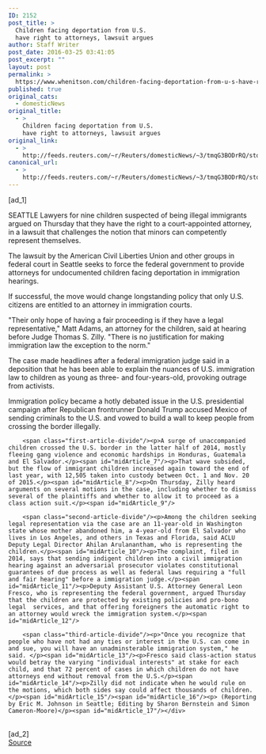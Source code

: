 ```yaml
---
ID: 2152
post_title: >
  Children facing deportation from U.S.
  have right to attorneys, lawsuit argues
author: Staff Writer
post_date: 2016-03-25 03:41:05
post_excerpt: ""
layout: post
permalink: >
  https://www.whenitson.com/children-facing-deportation-from-u-s-have-right-to-attorneys-lawsuit-argues/
published: true
original_cats:
  - domesticNews
original_title:
  - >
    Children facing deportation from U.S.
    have right to attorneys, lawsuit argues
original_link:
  - >
    http://feeds.reuters.com/~r/Reuters/domesticNews/~3/tmqG3BODrRQ/story01.htm
canonical_url:
  - >
    http://feeds.reuters.com/~r/Reuters/domesticNews/~3/tmqG3BODrRQ/story01.htm
---
```

 [ad_1]
<br><div id="articleText">
<span id="midArticle_start"/>

<span id="midArticle_0"/><span class="focusParagraph" readability="5"><p><span class="articleLocation">SEATTLE</span> Lawyers for nine children suspected of being illegal immigrants argued on Thursday that they have the right to a court-appointed attorney, in a lawsuit that challenges the notion that minors can competently represent themselves.</p></span><span id="midArticle_1"/><p>The lawsuit by the American Civil Liberties Union and other groups in federal court in Seattle seeks to force the federal government to provide attorneys for undocumented children facing deportation in immigration hearings.</p><span id="midArticle_2"/><p>If successful, the move would change longstanding policy that only U.S. citizens are entitled to an attorney in immigration courts. </p><span id="midArticle_3"/><p>"Their only hope of having a fair proceeding is if they have a legal representative," Matt Adams, an attorney for the children, said at hearing before Judge Thomas S. Zilly. "There is no justification for making immigration law the exception to the norm." </p><span id="midArticle_4"/><p>The case made headlines after a federal immigration judge said in a deposition that he has been able to explain the nuances of U.S. immigration law to children as young as three- and four-years-old, provoking outrage from activists.</p><span id="midArticle_5"/><p>Immigration policy became a hotly debated issue in the U.S. presidential campaign after Republican frontrunner Donald Trump accused Mexico of sending criminals to the U.S. and vowed to build a wall to keep people from crossing the border illegally.</p><span id="midArticle_6"/>
        
        <span class="first-article-divide"/><p>A surge of unaccompanied children crossed the U.S. border in the latter half of 2014, mostly fleeing gang violence and economic hardships in Honduras, Guatemala and El Salvador.</p><span id="midArticle_7"/><p>That wave subsided, but the flow of immigrant children increased again toward the end of last year, with 12,505 taken into custody between Oct. 1 and Nov. 20 of 2015.</p><span id="midArticle_8"/><p>On Thursday, Zilly heard arguments on several motions in the case, including whether to dismiss several of the plaintiffs and whether to allow it to proceed as a class action suit.</p><span id="midArticle_9"/>
        
        <span class="second-article-divide"/><p>Among the children seeking legal representation via the case are an 11-year-old in Washington state whose mother abandoned him, a 4-year-old from El Salvador who lives in Los Angeles, and others in Texas and Florida, said ACLU Deputy Legal Director Ahilan Arulanantham, who is representing the children.</p><span id="midArticle_10"/><p>The complaint, filed in 2014, says that sending indigent children into a civil immigration hearing against an adversarial prosecutor violates constitutional guarantees of due process as well as federal laws requiring a "full and fair hearing" before a immigration judge.</p><span id="midArticle_11"/><p>Deputy Assistant U.S. Attorney General Leon Fresco, who is representing the federal government, argued Thursday that the children are protected by existing policies and pro-bono legal  services, and that offering foreigners the automatic right to an attorney would wreck the immigration system.</p><span id="midArticle_12"/>
        
        <span class="third-article-divide"/><p>"Once you recognize that people who have not had any ties or interest in the U.S. can come in and sue, you will have an unadminsterable immigration system," he said. </p><span id="midArticle_13"/><p>Fresco said class-action status would betray the varying "individual interests" at stake for each child, and that 72 percent of cases in which children do not have attorneys end without removal from the U.S.</p><span id="midArticle_14"/><p>Zilly did not indicate when he would rule on the motions, which both sides say could affect thousands of children. </p><span id="midArticle_15"/><span id="midArticle_16"/><p> (Reporting by Eric M. Johnson in Seattle; Editing by Sharon Bernstein and Simon Cameron-Moore)</p><span id="midArticle_17"/></div>
<br>[ad_2]
<br><a href="http://feeds.reuters.com/~r/Reuters/domesticNews/~3/tmqG3BODrRQ/story01.htm">Source </a>